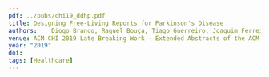 ```yaml
---
pdf: ../pubs/chi19_ddhp.pdf
title: Designing Free-Living Reports for Parkinson's Disease
authors: 	Diogo Branco, Raquel Bouça, Tiago Guerreiro, Joaquim Ferreira
venue: ACM CHI 2019 Late Breaking Work - Extended Abstracts of the ACM Conference on Human Factors in Computing Systems, Glasgow, UK, May, 2019
year: "2019"
doi: 
tags: [Healthcare]
---
```

